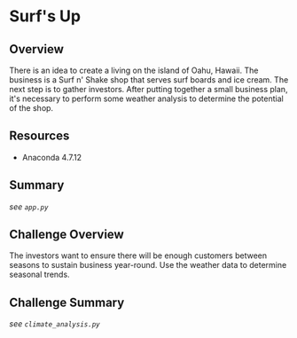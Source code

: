 # Surf's Up

## Overview
There is an idea to create a living on the island of Oahu, Hawaii. The business is a Surf n' Shake shop that serves surf boards and ice cream. The next step is to gather investors. After putting together a small business plan, it's necessary to perform some weather analysis to determine the potential of the shop. 

## Resources
- Anaconda 4.7.12

## Summary
*see `app.py`*

## Challenge Overview
The investors want to ensure there will be enough customers between seasons to sustain business year-round. Use the weather data to determine seasonal trends. 

## Challenge Summary
*see `climate_analysis.py`*